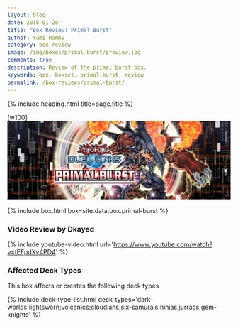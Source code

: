 ```yaml
---
layout: blog
date: 2018-01-28
title: "Box Review: Primal Burst"
author: Yami Hammy
category: box-review
image: /img/boxes/primal-burst/preview.jpg
comments: true
description: Review of the primal burst box.
keywords: box, boxset, primal burst, review
permalink: /box-reviews/primal-burst/
---
```


{% include heading.html title=page.title %}

[w100]
![](/img/boxes/primal-burst/banner.jpg)

{% include box.html box=site.data.box.primal-burst %}

### Video Review by Dkayed

{% include youtube-video.html url='https://www.youtube.com/watch?v=tEFpdXv4PD4' %}

### Affected Deck Types
This box affects or creates the following deck types

{% include deck-type-list.html deck-types='dark-worlds;lightsworn;volcanics;cloudians;six-samurais;ninjas;jurracs;gem-knights' %}